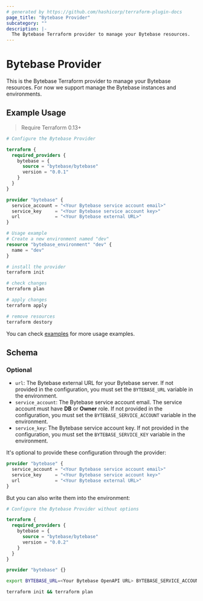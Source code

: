 ```yaml
---
# generated by https://github.com/hashicorp/terraform-plugin-docs
page_title: "Bytebase Provider"
subcategory: ""
description: |-
  The Bytebase Terraform provider to manage your Bytebase resources.
---
```


# Bytebase Provider

This is the Bytebase Terraform provider to manage your Bytebase resources. For now we support manage the Bytebase instances and environments.

## Example Usage

> Require Terraform 0.13+

```terraform
# Configure the Bytebase Provider

terraform {
  required_providers {
    bytebase = {
      source = "bytebase/bytebase"
      version = "0.0.1"
    }
  }
}

provider "bytebase" {
  service_account = "<Your Bytebase service account email>"
  service_key     = "<Your Bytebase service account key>"
  url             = "<Your Bytebase external URL>"
}
```

```terraform
# Usage example
# Create a new environment named "dev"
resource "bytebase_environment" "dev" {
  name = "dev"
}
```

```bash
# install the provider
terraform init

# check changes
terraform plan

# apply changes
terraform apply

# remove resources
terraform destory
```

You can check [examples](https://github.com/bytebase/terraform-provider-bytebase/blob/main/examples/main.tf) for more usage examples.

<!-- schema generated by tfplugindocs -->
## Schema

### Optional

- `url`: The Bytebase external URL for your Bytebase server. If not provided in the configuration, you must set the `BYTEBASE_URL` variable in the environment.
- `service_account`: The Bytebase service account email. The service account must have **DB** or **Owner** role. If not provided in the configuration, you must set the `BYTEBASE_SERVICE_ACCOUNT` variable in the environment.
- `service_key`: The Bytebase service account key. If not provided in the configuration, you must set the `BYTEBASE_SERVICE_KEY` variable in the environment.

It's optional to provide these configuration through the provider:

```terraform
provider "bytebase" {
  service_account = "<Your Bytebase service account email>"
  service_key     = "<Your Bytebase service account key>"
  url             = "<Your Bytebase external URL>"
}
```

But you can also write them into the environment:

```terraform
# Configure the Bytebase Provider without options

terraform {
  required_providers {
    bytebase = {
      source = "bytebase/bytebase"
      version = "0.0.2"
    }
  }
}

provider "bytebase" {}
```

```bash
export BYTEBASE_URL=<Your Bytebase OpenAPI URL> BYTEBASE_SERVICE_ACCOUNT=<Your Bytebase service account email> BYTEBASE_SERVICE_KEY=<Your Bytebase service account key>

terraform init && terraform plan
```
